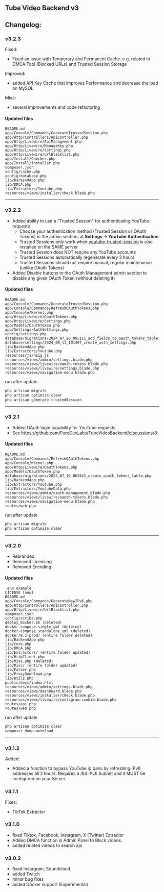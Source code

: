 ## Tube Video Backend v3

## Changelog:

### v3.2.3

Fixed:

- Fixed an issue with Temporary and Permanent Cache. e.g. related to DMCA Tool (Blocked URLs) and Trusted Session Storage

Improved:

- added API Key Cache that improves Performance and decrease the load on MySQL

Misc:

- several improvements and code refactoring

#### Updated files

```
README.md
app/Console/Commands/GenerateTrustedSession.php
app/Http/Controllers/ApiController.php
app/Http/Livewire/ApiManagement.php
app/Http/Livewire/ManageKey.php
app/Http/Livewire/Settings.php
app/Http/Livewire/UrlBlacklist.php
app/Install/Checker.php
app/Install/Installer.php
composer.json
config/cache.php
config/database.php
lib/BackendApp.php
lib/DMCA.php
lib/Extractors/Youtube.php
resources/views/installer/check.blade.php
```
--- 

### v3.2.2
- Added ability to use a "Trusted Session" for authenticating YouTube requests 
  - Choose your authentication method (Trusted Session or OAuth Tokens) in the admin section, at **Settings -> YouTube Authentication**
  - Trusted Sessions only work when [youtube-trusted-session](https://github.com/PureDevLabs/youtube-trusted-session) is also installed on the SAME server
  - Trusted Session does NOT require any YouTube accounts
  - Trusted Sessions automatically regenerate every 2 hours
  - Trusted Sessions should not require manual, regular maintenance (unlike OAuth Tokens)
- Added Disable buttons to the OAuth Management admin section to disable any given OAuth Token (without deleting it)

#### Updated files
```
README.md
app/Console/Commands/GenerateTrustedSession.php
app/Console/Commands/RefreshOAuthTokens.php
app/Console/Kernel.php
app/Http/Livewire/OauthTokens.php
app/Http/Livewire/Settings.php
app/Models/OauthToken.php
app/Settings/AuthSettings.php
config/settings.php
database/migrations/2024_07_26_095111_add_fields_to_oauth_tokens_table.php
database/settings/2024_08_11_101407_create_auth_settings.php
lib/BackendApp.php
lib/Extractors/Youtube.php
resources/js/nsig.js
resources/views/admin/settings.blade.php
resources/views/livewire/oauth-tokens.blade.php
resources/views/livewire/settings.blade.php
resources/views/navigation-menu.blade.php
```

run after update

```bash
php artisan migrate
php artisan optimize:clear
php artisan generate:trustedSession
```

---

### v3.2.1
- Added OAuth login capability for YouTube requests 
- See https://github.com/PureDevLabs/TubeVideoBackend/discussions/8

#### Updated files
```
README.md
app/Console/Commands/RefreshOAuthTokens.php
app/Console/Kernel.php
app/Http/Livewire/OauthTokens.php
app/Models/OauthToken.php
database/migrations/2024_07_19_062641_create_oauth_tokens_table.php
lib/BackendApp.php
lib/Extractors/Youtube.php
lib/Extractors/YoutubeData.php
resources/views/admin/oauth-management.blade.php
resources/views/livewire/oauth-tokens.blade.php
resources/views/navigation-menu.blade.php
routes/web.php
```

run after update

```bash
php artisan migrate
php artisan optimize:clear
```

---

### v3.2.0
- Rebranded
- Removed Licensing
- Removed Encoding

#### Updated files
```
.env.example
LICENSE (new)
README.md
app/Console/Commands/GenerateNewIPv6.php
app/Http/Controllers/ApiController.php
app/Http/Livewire/UrlBlacklist.php
composer.json
config/scribe.php
deploy_docker.sh (deleted)
docker-compose.single.yml (deleted)
docker-compose.standalone.yml (deleted)
docker/8.1-prod/ (entire folder deleted)
lib/BackendApp.php
lib/Core.php
lib/DMCA.php
lib/Extractors/ (entire folder updated)
lib/HttpClient.php
lib/Misc.php (deleted)
lib/Misc/ (entire folder updated)
lib/Parser.php
lib/ProxyDownload.php
lib/Utils.php
public/docs/index.html
resources/views/admin/settings.blade.php
resources/views/dashboard.blade.php
resources/views/installer/check.blade.php
resources/views/livewire/instagram-cookie.blade.php
routes/api.php
routes/web.php
```

run after update

```bash
php artisan optimize:clear
composer dump-autoload
```

---

### v3.1.2
Added:
- Added a function to bypass YouTube ip bans by refreshing IPv6 addresses all 2 hours. Requires a /64 IPv6 Subnet and it MUST be configured on your Server. 

### v3.1.1
Fixes:
- TikTok Extractor

### v3.1.0

- fixed Tiktok, Facebook, Instagram, X (Twitter) Extractor
- Added DMCA function in Admin Panel to Block videos. 
- added related videos to search api

### v3.0.2

- fixed Instagram, Soundcloud
- added Twitch
- minor bug fixes
- added Docker support (Experimental)


